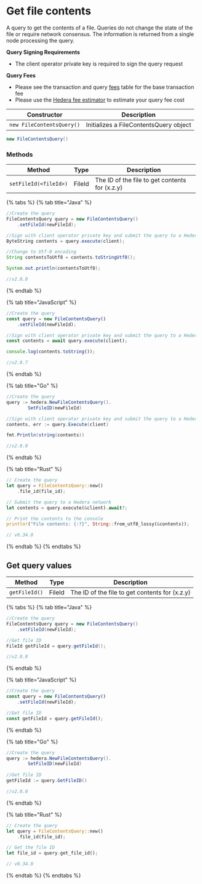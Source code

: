 # Get file contents

A query to get the contents of a file. Queries do not change the state of the file or require network consensus. The information is returned from a single node processing the query.

**Query Signing Requirements**

* The client operator private key is required to sign the query request

**Query Fees**

* Please see the transaction and query [fees](../../../networks/mainnet/fees/#transaction-and-query-fees) table for the base transaction fee
* Please use the [Hedera fee estimator](https://hedera.com/fees) to estimate your query fee cost

| Constructor               | Description                            |
| ------------------------- | -------------------------------------- |
| `new FileContentsQuery()` | Initializes a FileContentsQuery object |

```java
new FileContentsQuery()
```

### Methods

| Method                | Type   | Description                                    |
| --------------------- | ------ | ---------------------------------------------- |
| `setFileId(<fileId>)` | FileId | The ID of the file to get contents for (x.z.y) |

{% tabs %}
{% tab title="Java" %}
```java
//Create the query
FileContentsQuery query = new FileContentsQuery()
    .setFileId(newFileId);

//Sign with client operator private key and submit the query to a Hedera network
ByteString contents = query.execute(client);

//Change to Utf-8 encoding
String contentsToUtf8 = contents.toStringUtf8();

System.out.println(contentsToUtf8);

//v2.0.0
```
{% endtab %}

{% tab title="JavaScript" %}
```javascript
//Create the query
const query = new FileContentsQuery()
    .setFileId(newFileId);

//Sign with client operator private key and submit the query to a Hedera network
const contents = await query.execute(client);

console.log(contents.toString());

//v2.0.7
```
{% endtab %}

{% tab title="Go" %}
```java
//Create the query
query := hedera.NewFileContentsQuery().
		SetFileID(newFileId)

//Sign with client operator private key and submit the query to a Hedera network
contents, err := query.Execute(client)

fmt.Println(string(contents))

//v2.0.0
```
{% endtab %}

{% tab title="Rust" %}
```rust
// Create the query
let query = FileContentsQuery::new()
    .file_id(file_id);

// Submit the query to a Hedera network
let contents = query.execute(&client).await?;

// Print the contents to the console
println!("File contents: {:?}", String::from_utf8_lossy(&contents));

// v0.34.0
```
{% endtab %}
{% endtabs %}

## Get query values

| Method        | Type   | Description                                    |
| ------------- | ------ | ---------------------------------------------- |
| `getFileId()` | FileId | The ID of the file to get contents for (x.z.y) |

{% tabs %}
{% tab title="Java" %}
```java
//Create the query
FileContentsQuery query = new FileContentsQuery()
    .setFileId(newFileId);

//Get file ID
FileId getFileId = query.getFileId();

//v2.0.0
```
{% endtab %}

{% tab title="JavaScript" %}
```javascript
//Create the query
const query = new FileContentsQuery()
    .setFileId(newFileId);

//Get file ID
const getFileId = query.getFileId();
```
{% endtab %}

{% tab title="Go" %}
```java
//Create the query
query := hedera.NewFileContentsQuery().
		SetFileID(newFileId)
		
//Get file ID
getFileId := query.GetFileID()

//v2.0.0
```
{% endtab %}

{% tab title="Rust" %}
```rust
// Create the query
let query = FileContentsQuery::new()
    .file_id(file_id);

// Get the file ID
let file_id = query.get_file_id();

// v0.34.0
```
{% endtab %}
{% endtabs %}
